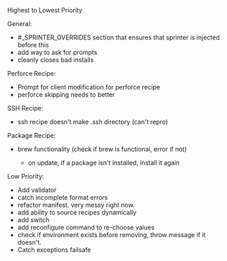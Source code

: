 Highest to Lowest Priority

General:

* #_SPRINTER_OVERRIDES section that ensures that sprinter is injected before this
* add way to ask for prompts
* cleanly closes bad installs

Perforce Recipe:

* Prompt for client modification for perforce recipe
* perforce skipping needs to better

SSH Recipe:

* ssh recipe doesn't make .ssh directory (can't repro)

Package Recipe:

* brew functionality (check if brew is functional, error if not)

    * on update, if a package isn't installed, install it again

    


Low Priority:

* Add validator
* catch incomplete format errors
* refactor manifest. very messy right now.
* add ability to source recipes dynamically
* add switch
* add reconfigure command to re-choose values
* check if environment exists before removing, throw message if it doesn't.
* Catch exceptions failsafe
